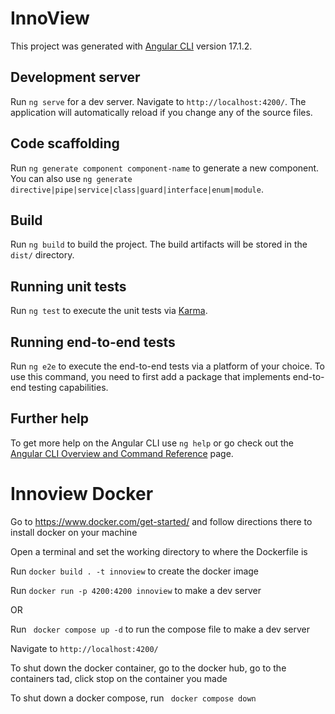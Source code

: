 # InnoView

This project was generated with [Angular CLI](https://github.com/angular/angular-cli) version 17.1.2.

## Development server

Run `ng serve` for a dev server. Navigate to `http://localhost:4200/`. The application will automatically reload if you change any of the source files.

## Code scaffolding

Run `ng generate component component-name` to generate a new component. You can also use `ng generate directive|pipe|service|class|guard|interface|enum|module`.

## Build

Run `ng build` to build the project. The build artifacts will be stored in the `dist/` directory.

## Running unit tests

Run `ng test` to execute the unit tests via [Karma](https://karma-runner.github.io).

## Running end-to-end tests

Run `ng e2e` to execute the end-to-end tests via a platform of your choice. To use this command, you need to first add a package that implements end-to-end testing capabilities.

## Further help

To get more help on the Angular CLI use `ng help` or go check out the [Angular CLI Overview and Command Reference](https://angular.io/cli) page.

# Innoview Docker

Go to https://www.docker.com/get-started/ and follow directions there to install docker on your machine

Open a terminal and set the working directory to where the Dockerfile is

Run `docker build . -t innoview` to create the docker image

Run `docker run -p 4200:4200 innoview` to make a dev server

OR

Run ` docker compose up -d` to run the compose file to make a dev server


Navigate to `http://localhost:4200/`


To shut down the docker container, go to the docker hub, go to the containers tad, click stop on the container you made

To shut down a docker compose, run ` docker compose down`
